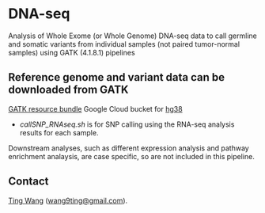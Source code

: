 # DNA-seq

Analysis of Whole Exome (or Whole Genome) DNA-seq data to call germline and somatic variants from individual samples (not paired tumor-normal samples) using GATK (4.1.8.1) pipelines

## Reference genome and variant data can be downloaded from GATK

[GATK resource bundle](https://gatk.broadinstitute.org/hc/en-us/articles/360035890811-Resource-bundle) Google Cloud bucket for [hg38](https://console.cloud.google.com/storage/browser/genomics-public-data/resources/broad/hg38/v0/)

* *callSNP_RNAseq.sh* is for SNP calling using the RNA-seq analysis results for each sample.

Downstream analyses, such as different expression analysis and pathway enrichment analaysis, are case specific, so are not included in this pipeline.


## Contact
[Ting Wang](http://wt2015-github.github.io/) (wang9ting@gmail.com).
